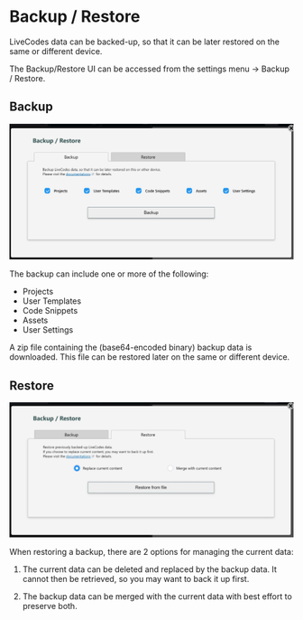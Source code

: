 # Backup / Restore

LiveCodes data can be backed-up, so that it can be later restored on the same or different device.

The Backup/Restore UI can be accessed from the settings menu → Backup / Restore.

## Backup

![LiveCode Backup](../../static/img/screenshots/backup.jpg)

The backup can include one or more of the following:

- Projects
- User Templates
- Code Snippets
- Assets
- User Settings

A zip file containing the (base64-encoded binary) backup data is downloaded. This file can be restored later on the same or different device.

## Restore

![LiveCode Restore](../../static/img/screenshots/restore.jpg)

When restoring a backup, there are 2 options for managing the current data:

1. The current data can be deleted and replaced by the backup data. It cannot then be retrieved, so you may want to back it up first.

2. The backup data can be merged with the current data with best effort to preserve both.
